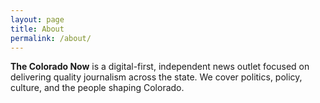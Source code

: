 ```yaml
---
layout: page
title: About
permalink: /about/
---
```


**The Colorado Now** is a digital-first, independent news outlet focused on delivering quality journalism across the state. We cover politics, policy, culture, and the people shaping Colorado.